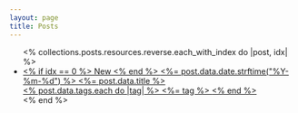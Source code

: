 ```yaml
---
layout: page
title: Posts
---
```


<ul class="max-w-lg mx-auto text-slate-800 ">
  <% collections.posts.resources.reverse.each_with_index do |post, idx| %>
    <li class="hover:bg-slate-100 <%= idx == 0 ? 'bg-yellow-100 rounded-xl' : '' %> " >
      <a href="<%= post.relative_url %>"
          class="p-2 flex text-center w-full  block"
      >
        <% if idx == 0 %>
          <span class="tag_badge mr-1">New</span>
        <% end %>
        <span class="font-bold pr-4">
          <%= post.data.date.strftime("%Y-%m-%d") %>
        </span>
        <span class="grow text-left">
        <%= post.data.title %>
        </span>
        <div class="text-center justify-center hidden sm:block">
          <% post.data.tags.each do |tag| %>
            <span class="tag_badge">
            <%= tag %>
            </span>
          <% end  %>
        </div>
      </a>
    </li>
  <% end %>
</ul>
